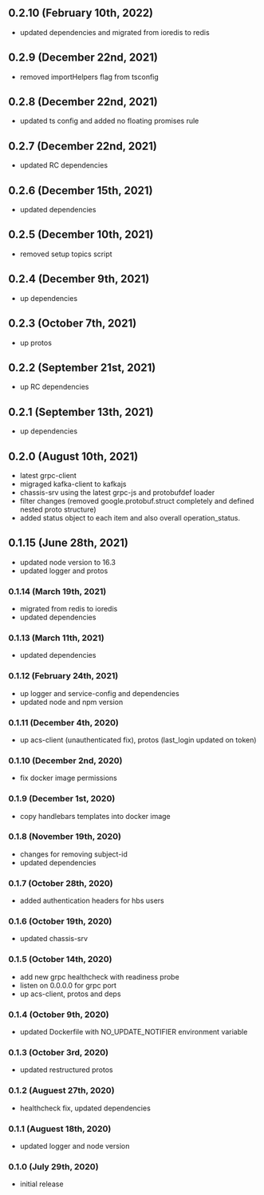 ## 0.2.10 (February 10th, 2022)

- updated dependencies and migrated from ioredis to redis

## 0.2.9 (December 22nd, 2021)

- removed importHelpers flag from tsconfig

## 0.2.8 (December 22nd, 2021)

- updated ts config and added no floating promises rule

## 0.2.7 (December 22nd, 2021)

- updated RC dependencies

## 0.2.6 (December 15th, 2021)

- updated dependencies

## 0.2.5 (December 10th, 2021)

- removed setup topics script

## 0.2.4 (December 9th, 2021)

- up dependencies

## 0.2.3 (October 7th, 2021)

- up protos

## 0.2.2 (September 21st, 2021)

- up RC dependencies

## 0.2.1 (September 13th, 2021)

- up dependencies

## 0.2.0 (August 10th, 2021)

- latest grpc-client
- migraged kafka-client to kafkajs
- chassis-srv using the latest grpc-js and protobufdef loader
- filter changes (removed google.protobuf.struct completely and defined nested proto structure)
- added status object to each item and also overall operation_status.

## 0.1.15 (June 28th, 2021)

- updated node version to 16.3
- updated logger and protos

### 0.1.14 (March 19th, 2021)

- migrated from redis to ioredis
- updated dependencies

### 0.1.13 (March 11th, 2021)

- updated dependencies

### 0.1.12 (February 24th, 2021)

- up logger and service-config and dependencies
- updated node and npm version

### 0.1.11 (December 4th, 2020)

- up acs-client (unauthenticated fix), protos (last_login updated on token)

### 0.1.10 (December 2nd, 2020)

- fix docker image permissions

### 0.1.9 (December 1st, 2020)

- copy handlebars templates into docker image

### 0.1.8 (November 19th, 2020)

- changes for removing subject-id
- updated dependencies

### 0.1.7 (October 28th, 2020)

- added authentication headers for hbs users

### 0.1.6 (October 19th, 2020)

- updated chassis-srv

### 0.1.5 (October 14th, 2020)

- add new grpc healthcheck with readiness probe
- listen on 0.0.0.0 for grpc port
- up acs-client, protos and deps

### 0.1.4 (October 9th, 2020)

- updated Dockerfile with NO_UPDATE_NOTIFIER environment variable

### 0.1.3 (October 3rd, 2020)

- updated restructured protos

### 0.1.2 (Auguest 27th, 2020)

- healthcheck fix, updated dependencies

### 0.1.1 (Auguest 18th, 2020)

- updated logger and node version

### 0.1.0 (July 29th, 2020)

- initial release
